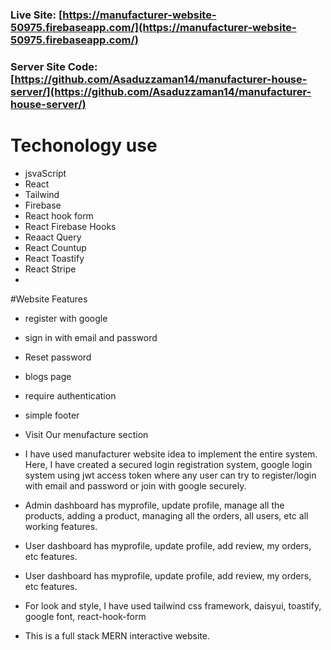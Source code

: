

### Live Site: [https://manufacturer-website-50975.firebaseapp.com/](https://manufacturer-website-50975.firebaseapp.com/)
### Server Site Code: [https://github.com/Asaduzzaman14/manufacturer-house-server/](https://github.com/Asaduzzaman14/manufacturer-house-server/)

# Techonology use
* jsvaScript
* React
* Tailwind
* Firebase
* React hook form
* React Firebase Hooks
* Reaact Query 
* React Countup
* React Toastify
* React Stripe
*


#Website Features
* register with google
* sign in with email and password
* Reset password
* blogs page
* require authentication
* simple footer
* Visit Our menufacture section

* I have used manufacturer website idea to implement the entire system. Here, I have created a secured login registration system, google login system using jwt access token where any user can try to register/login with email and password or join with google securely.

*  Admin dashboard has myprofile, update profile, manage all the products, adding a product, managing all the orders, all users, etc all working features.

* User dashboard has myprofile, update profile, add review, my orders, etc features.

* User dashboard has myprofile, update profile, add review, my orders, etc features.

* For look and style, I have used tailwind css framework, daisyui, toastify, google font, react-hook-form

* This is a full stack MERN  interactive website.
